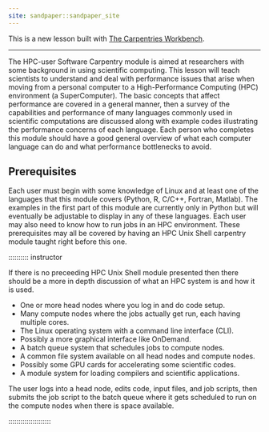 ```yaml
---
site: sandpaper::sandpaper_site
---
```


This is a new lesson built with [The Carpentries Workbench](https://carpentries.github.io/sandpaper-docs/index.html). 

---

The HPC-user Software Carpentry module is aimed at researchers with
some background in using scientific computing.
This lesson will teach scientists to understand and deal with performance issues
that arise when moving from a personal computer
to a High-Performance Computing (HPC) environment (a SuperComputer).
The basic concepts
that affect performance are covered in a general manner, then a survey of
the capabilities and performance of many languages commonly used in
scientific computations are discussed along with example codes illustrating
the performance concerns of each language.  Each person who completes this module
should have a good general overview of what each computer language can
do and what performance bottlenecks to avoid.

## Prerequisites

Each user must begin with some knowledge of Linux and at least one
of the languages that this module covers (Python, R, C/C++, Fortran, Matlab).
The examples in the first part of this module are currently only in Python but will
eventually be adjustable to display in any
of these languages.  Each user may also need to know how to run
jobs in an HPC environment.  These prerequisites may all be covered by
having an HPC Unix Shell carpentry module taught right before this one.


:::::::::: instructor

If there is no preceeding HPC Unix Shell module presented then there
should be a more in depth discussion of what an HPC system is and how
it is used.

 * One or more head nodes where you log in and do code setup.
 * Many compute nodes where the jobs actually get run, each having multiple cores.
 * The Linux operating system with a command line interface (CLI).
 * Possibly a more graphical interface like OnDemand.
 * A batch queue system that schedules jobs to compute nodes.
 * A common file system available on all head nodes and compute nodes.
 * Possibly some GPU cards for accelerating some scientific codes.
 * A module system for loading compilers and scientific applications.

The user logs into a head node, edits code, input files, and job scripts,
then submits the job script to the batch queue where it gets scheduled
to run on the compute nodes when there is space available.

:::::::::::::::::::::

